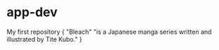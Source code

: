 # app-dev
My first repository
{
"Bleach"
"is a Japanese manga series written and illustrated by Tite Kubo."
}
